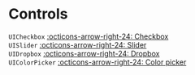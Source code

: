 # Controls

`UICheckbox` [:octicons-arrow-right-24: Checkbox](/types/ui/controls/checkbox)<br>
`UISlider` [:octicons-arrow-right-24: Slider](/types/ui/controls/slider)<br>
`UIDropbox` [:octicons-arrow-right-24: Dropbox](/types/ui/controls/dropbox)<br>
`UIColorPicker` [:octicons-arrow-right-24: Color picker](/types/ui/controls/color-picker)<br>